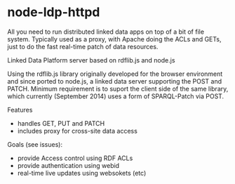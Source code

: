 node-ldp-httpd
==============

All you need to run distributed linked data apps on top of a bit of file system.  Typically used as a proxy, with Apache doing the ACLs and GETs, just to do the fast real-time patch of data resources.

Linked Data Platform server based on rdflib.js and node.js

Using the rdflib.js library originally developed for the browser environment
and since ported to node.js, a linked data server supporting the POST and PATCH.
Minimum requirement is to suport the client side of the same library, which currently (September 2014)
uses a form of SPARQL-Patch via POST.

Features

- handles GET, PUT and PATCH
- includes proxy for cross-site data access

Goals (see issues):

- provide Access control using RDF ACLs
- provide authentication using webid
- real-time live updates using websokets (etc)



